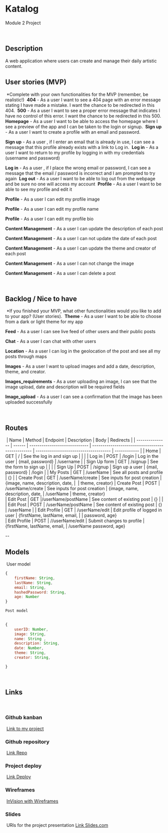 # Katalog
Module 2 Project

​
##  Description
A web application where users can create and manage their daily artistic content. ​
​
## User stories (MVP)
​
*Complete with your own functionalities for the MVP (remember, be realistic!)
​
**404** - As a user I want to see a 404 page with an error message stating I have made a mistake. I want the chance to be redirected in this 404. 
​
**500** - As a user I want to see a proper error message that indicates I have no control of this error. I want the chance to be redirected in this 500. 
​
**Homepage** - As a user I want to be able to access the homepage where I see a preview of the app and I can be taken to the login or signup.
​
**Sign up** - As a user I want to create a profile with an email and password. 

**Sign up** - As a user , if I enter an email that is already in use, I can see a message that this profile already exists with a link to Log in.
​
**Log in** - As a user I want to return to my profile by logging in with my credentials (username and password)

**Log in** - As a user , if I place the wrong email or password, I can see a message that the email / password is incorrect and I am prompted to try again
​
**Log out** - As a user I want to be able to log out from the webpage and be sure no one will access my account
​
**Profile** - As a user I want to be able to see my profile and edit it

**Profile** - As a user I can edit my profile image

**Profile** - As a user I can edit my profile name

**Profile** - As a user I can edit my profile bio

**Content Management** - As a user I can update the description of each post 

**Content Management** - As a user I can not update the date of each post

**Content Management** - As a user I can update the theme and creator of each post

**Content Management** - As a user I can not change the image

**Content Management** - As a user I can delete a post 


​
## Backlog / Nice to have
​
*If you finished your MVP, what other functionalities would you like to add to your app? (User stories).
​
**Theme** - As a user I want to be able to choose from a dark or light theme for my app

**Feed** - As a user I can see live feed of other users and their public posts 

**Chat** - As a user I can chat with other users

**Location** - As a user I can log in the geolocation of the post and see all my posts through maps

**Images** - As a user I want to upload images and add a date, description, theme, and creator.

**Images_requirements** - As a user uploading an image, I can see that the image upload, date and description will be required fields 

**Image_upload** - As a user I can see a confirmation that the image has been uploaded successfully 

​
​
## Routes
​
| Name            | Method | Endpoint                      | Description                                      | Body                                  | Redirects       |
| --------------- | ------ | ----------------------------- | ------------------------------------------------ | ------------------------------------- | ------------	|
| Home            | GET    | /                             | See the log in and sign up                       |                                       |                 |
| Log in          | POST   | /login                        | Log in the user                                  | {mail, password}                      | /username       |
| Sign Up form    | GET    | /signup                       | See the form to sign up                          |                                       |                 |
| Sign Up         | POST   | /signup                       | Sign up a user                                   | {mail, password}                      | /login           |
| My Posts        | GET    | /userName                     | See all posts and profile			      | {} 
    |
| Create Post     | GET    | /userName/create 	 	   | See inputs for post creation 		      | {image, name, description, date,      | 
    |  	 													theme, creator}
| Create Post     | POST   | /userName/create 	 	   | See inputs for post creation  		      | {image, name, description, date,      | /userName
    | 														 theme, creator}	                
| Edit Post 	  | GET    |/userName/postName 	 	   | See content of existing post		      | {}				      | 
    |
| Edit Post	  | POST   | /userName/postName 	   | See content of existing post  	    	      | {}  	 			      | /userName
    |
| Edit Profile	  | GET    | /userName/edit		   | Edit profile of logged in user 	    	      | {firstName, lastName, email, 	      | 
    |														password, age} 			      
| Edit Profile    | POST   | //userName/edit		   | Submit changes to profile			      | {firstName, lastName, email,	      | /userName
														password, age}

 --
​
## Models
​
User model
​
```js
{
    firstName: String,
    lastName: String,
    email: String,
    hashedPassword: String,
    age: Number
}

Post model
​

{ 
	userID: Number,
	image: String,
	name: String ,
	description: String,
	date: Number,
	theme: String,
	creator: String,

}
```
​
## Links
​
### Github kanban
​
[Link to my project]()
​
### Github repository
​
[Link Repo]()
​
### Project deploy
​
[Link Deploy]()
​
### Wireframes
​
[InVision with Wireframes]()
​
### Slides
​
URls for the project presentation
[Link Slides.com]()
